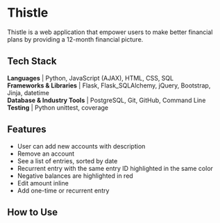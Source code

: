 # Thistle

Thistle is a web application that empower users to make better financial plans by providing a 12-month financial picture.


## Tech Stack

**Languages** | Python, JavaScript (AJAX), HTML, CSS, SQL <br>
**Frameworks & Libraries** | Flask, Flask_SQLAlchemy, jQuery, Bootstrap, Jinja, datetime <br>
**Database & Industry Tools** | PostgreSQL, Git, GitHub, Command Line <br>
**Testing** | Python unittest, coverage

## Features
* User can add new accounts with description
* Remove an account
* See a list of entries, sorted by date
* Recurrent entry with the same entry ID highlighted in the same color
* Negative balances are highlighted in red
* Edit amount inline
* Add one-time or recurrent entry


## How to Use